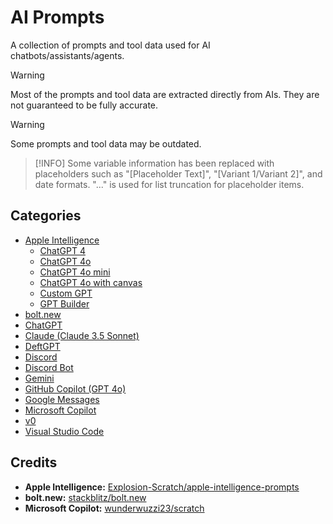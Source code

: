 # AI Prompts

A collection of prompts and tool data used for AI chatbots/assistants/agents.

> [!WARNING]
> Most of the prompts and tool data are extracted directly from AIs. They are not guaranteed to be fully accurate.

> [!WARNING]
> Some prompts and tool data may be outdated.

> [!INFO]
> Some variable information has been replaced with placeholders such as "[Placeholder Text]", "[Variant 1/Variant 2]", and date formats. "..." is used for list truncation for placeholder items.

## Categories

- [Apple Intelligence](https://github.com/Tolga1452/ai-prompts/tree/main/Apple%20Intelligence)
  - [ChatGPT 4](https://github.com/Tolga1452/ai-prompts/tree/main/ChatGPT%204)
  - [ChatGPT 4o](https://github.com/Tolga1452/ai-prompts/tree/main/ChatGPT%204o)
  - [ChatGPT 4o mini](https://github.com/Tolga1452/ai-prompts/tree/main/ChatGPT%204o%20mini)
  - [ChatGPT 4o with canvas](https://github.com/Tolga1452/ai-prompts/tree/main/ChatGPT%204o%20with%20canvas)
  - [Custom GPT](https://github.com/Tolga1452/ai-prompts/tree/main/Custom%20GPT)
  - [GPT Builder](https://github.com/Tolga1452/ai-prompts/tree/main/GPT%20Builder)
- [bolt.new](https://github.com/Tolga1452/ai-prompts/tree/main/bolt.new)
- [ChatGPT](https://github.com/Tolga1452/ai-prompts/tree/main/ChatGPT)
- [Claude (Claude 3.5 Sonnet)](https://github.com/Tolga1452/ai-prompts/tree/main/Claude/Claude%203.5%20Sonnet)
- [DeftGPT](https://github.com/Tolga1452/ai-prompts/tree/main/DeftGPT)
- [Discord](https://github.com/Tolga1452/ai-prompts/tree/main/Discord)
- [Discord Bot](https://github.com/Tolga1452/ai-prompts/tree/main/Discord%20Bot)
- [Gemini](https://github.com/Tolga1452/ai-prompts/tree/main/Gemini)
- [GitHub Copilot (GPT 4o)](https://github.com/Tolga1452/ai-prompts/tree/main/GitHub/Copilot/GPT%204o)
- [Google Messages](https://github.com/Tolga1452/ai-prompts/tree/main/Google%20Messages)
- [Microsoft Copilot](https://github.com/Tolga1452/ai-prompts/tree/main/Microsoft%20Copilot)
- [v0](https://github.com/Tolga1452/ai-prompts/tree/main/v0)
- [Visual Studio Code](https://github.com/Tolga1452/ai-prompts/tree/main/Visual%20Studio%20Code)

## Credits

- **Apple Intelligence:** [Explosion-Scratch/apple-intelligence-prompts](https://github.com/Explosion-Scratch/apple-intelligence-prompts)
- **bolt.new:** [stackblitz/bolt.new](https://github.com/stackblitz/bolt.new)
- **Microsoft Copilot:** [wunderwuzzi23/scratch](https://github.com/wunderwuzzi23/scratch)
